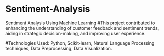 # Sentiment-Analysis
 Sentiment Analysis Using Machine Learning
#This project contributed to enhancing the understanding of customer feedback and sentiment trends, aiding in strategic decision-making, and improving user experience. 

#Technologies Used: Python, Scikit-learn, Natural Language Processing techniques, Data Preprocessing, Data Visualization.